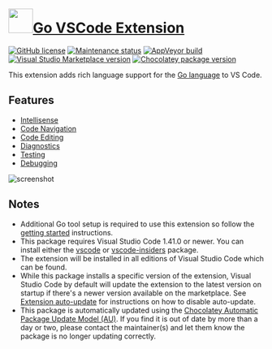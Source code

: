 # [<img src="https://cdn.jsdelivr.net/gh/dgalbraith/chocolatey-packages@f6955499323841ec9a33508345bfe5257fcfee78/icons/vscode-go.png" width="48" height="48" />Go VSCode Extension](<https://chocolatey.org/packages/vscode-go>)

[![GitHub license](https://img.shields.io/github/license/golang/vscode-go)](https://github.com/golang/vscode-go/blob/master/LICENSE)
[![Maintenance status](https://img.shields.io/badge/maintained-yes-green.svg)](https://github.com/dgalbraith/chocolatey-packages/graphs/commit-activity)
[![AppVeyor build](https://img.shields.io/appveyor/ci/dgalbraith/chocolatey-packages)](https://ci.appveyor.com/project/dgalbraith/chocolatey-packages)
[![Visual Studio Marketplace version](https://img.shields.io/visual-studio-marketplace/v/golang.Go?label=Marketplace)](https://marketplace.visualstudio.com/items?itemName=golang.Go)
[![Chocolatey package version](https://img.shields.io/chocolatey/v/vscode-go?label=Chocolatey)](https://chocolatey.org/packages/vscode-go)

This extension adds rich language support for the [Go language](https://golang.org/) to VS Code.

## Features

* [Intellisense](https://github.com/golang/vscode-go/blob/master/docs/features.md#intellisense)
* [Code Navigation](https://github.com/golang/vscode-go/blob/master/docs/features.md#code-navigation)
* [Code Editing](https://github.com/golang/vscode-go/blob/master/docs/features.md#code-editing)
* [Diagnostics](https://github.com/golang/vscode-go/blob/master/docs/features.md#diagnostics)
* [Testing](https://github.com/golang/vscode-go/blob/master/docs/features.md#run-and-test-in-the-editor)
* [Debugging](https://github.com/golang/vscode-go/blob/master/README.md#debugging)

![screenshot](https://cdn.jsdelivr.net/gh/dgalbraith/chocolatey-packages@f6955499323841ec9a33508345bfe5257fcfee78/automatic/vscode-go/screenshot.png)

## Notes

* Additional Go tool setup is required to use this extension so follow the [getting started](https://github.com/golang/vscode-go/blob/master/README.md#getting-started) instructions.
* This package requires Visual Studio Code 1.41.0 or newer.
  You can install either the [vscode](https://chocolatey.org/packages/vscode) or [vscode-insiders](https://chocolatey.org/packages/vscode-insiders) package.
* The extension will be installed in all editions of Visual Studio Code which can be found.
* While this package installs a specific version of the extension, Visual Studio Code by default will update the extension to the latest version on startup if there's a newer version available on the marketplace.
  See [Extension auto-update](https://code.visualstudio.com/docs/editor/extension-gallery#_extension-autoupdate) for instructions on how to disable auto-update.
* This package is automatically updated using the [Chocolatey Automatic Package Update Model (AU)](https://github.com/majkinetor/au/blob/master/README.md).
  If you find it is out of date by more than a day or two, please contact the maintainer(s) and let them know the package is no longer updating correctly.
